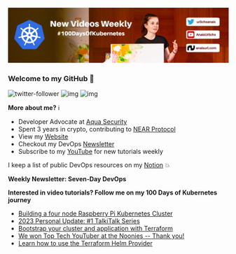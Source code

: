 ![my header image](./assets/header.jpg)

### Welcome to my GitHub 👋

![twitter-follower](https://img.shields.io/twitter/follow/urlichsanais?style=social) ![img](https://img.shields.io/youtube/channel/subscribers/UCb4mfRT5UWpjoUQRcIE2qOQ?label=YouTube%20Subscribers&style=social) ![img](https://img.shields.io/youtube/channel/views/UCb4mfRT5UWpjoUQRcIE2qOQ?label=Total%20views%20on%20my%20YouTube%20Channel&style=social) 

**More about me?** ℹ️
* Developer Advocate at [Aqua Security](https://github.com/aquasecurity)
* Spent 3 years in crypto, contributing to [NEAR Protocol](https://github.com/near)
* View my [Website](https://anaisurl.com/)
* Checkout my DevOps [Newsletter](https://anaisurl.com/tag/devops)
* Subscribe to my [YouTube](https://www.youtube.com/c/AnaisUrlichs) for new tutorials weekly

I keep a list of public DevOps resources on my [Notion](https://devops.anaisurl.com/) :boom:

**Weekly Newsletter: Seven-Day DevOps**
<!-- NEWSLETTER-LIST:START -->
<!-- NEWSLETTER-LIST:END -->

**Interested in video tutorials? Follow me on my 100 Days of Kubernetes journey**
<!-- YOUTUBE-LIST:START -->
- [Building a four node Raspberry Pi Kubernetes Cluster](https://www.youtube.com/watch?v=kZ1TOHv0PD4)
- [2023 Personal Update: #1 TalkiTalk Series](https://www.youtube.com/watch?v=_p85tL4h5xA)
- [Bootstrap your cluster and application with Terraform](https://www.youtube.com/watch?v=dQJIc_ErPSs)
- [We won Top Tech YouTuber at the Noonies -- Thank you!](https://www.youtube.com/watch?v=83PO29BHs8k)
- [Learn how to use the Terraform Helm Provider](https://www.youtube.com/watch?v=HYIGljX7w74)
<!-- YOUTUBE-LIST:END -->
